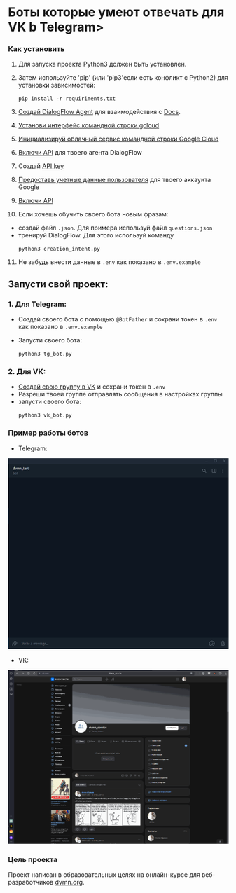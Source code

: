 # Боты которые умеют отвечать для VK b Telegram>

### Как установить

1. Для запуска проекта Python3 должен быть установлен.

2. Затем используйте 'pip' (или 'pip3'если есть конфликт с Python2) для установки зависимостей:

   ```
   pip install -r requiriments.txt
   ```

3. [Создай DialogFlow Agent](https://dialogflow.cloud.google.com/#/newAgent) для взаимодействия с [Docs](https://cloud.google.com/dialogflow/es/docs/quick/build-agent).

4. [Установи интерфейс командной строки gcloud](https://cloud.google.com/sdk/docs/install)

5. [Инициализируй облачный сервис командной строки Google Cloud](https://cloud.google.com/dialogflow/es/docs/quick/setup#sdk)

6. [Включи API](https://cloud.google.com/dialogflow/es/docs/quick/setup#api) для твоего агента DialogFlow

7. Создай [API key](https://cloud.google.com/docs/authentication/api-keys#create)

8. [Предоставь учетные данные пользователя](https://cloud.google.com/docs/authentication/provide-credentials-adc#google-idp) для твоего аккаунта Google

9. [Включи API](https://console.cloud.google.com/apis/api/apikeys.googleapis.com/)

10. Если хочешь обучить своего бота новым фразам: 
- создай файл `.json`. Для примера используй файл `questions.json` 
- тренируй DialogFlow. Для этого используй команду
    ```
    python3 creation_intent.py
    ```  

11. Не забудь внести данные в `.env` как показано в `.env.example` 

## Запусти свой проект:

### 1. Для Telegram:
- Создай своего бота с помощью `@BotFather` и сохрани токен в `.env` как показано в `.env.example`
- Запусти своего бота:

  ```
  python3 tg_bot.py
  ```

### 2. Для VK:
- [Создай свою группу в VK](https://vk.com/) и сохрани токен в `.env`
- Разреши твоей группе отправлять сообщения в настройках группы
- запусти своего бота:
  ```
  python3 vk_bot.py
  ```

### Пример работы ботов
- Telegram:
  
![tg_bot](https://github.com/Velial72/dvmnDialog0.8/blob/main/tg-bot.gif)
- VK:
  
![vk_bot](https://github.com/Velial72/dvmnDialog0.8/blob/main/vk_bot.gif)

### Цель проекта

Проект написан в образовательных целях на онлайн-курсе для веб-разработчиков [dvmn.org](https://dvmn.org/).
